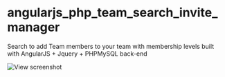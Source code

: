 # angularjs_php_team_search_invite_manager

Search to add Team members to your team with membership levels built with AngularJS + Jquery + PHPMySQL back-end

![View screenshot]( https://raw.githubusercontent.com/247apps/angularjs_php_team_realestate_appraising/master/add_team_and_membership_at_aw-v2.jpg )
